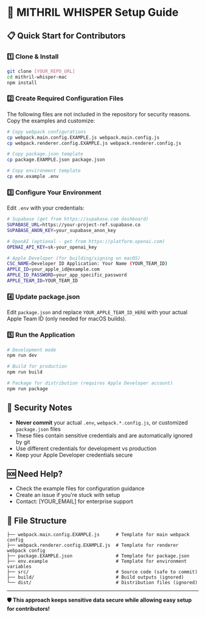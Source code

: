 # 🚀 MITHRIL WHISPER Setup Guide

## 📋 Quick Start for Contributors

### 1️⃣ **Clone & Install**
```bash
git clone [YOUR_REPO_URL]
cd mithril-whisper-mac
npm install
```

### 2️⃣ **Create Required Configuration Files**

The following files are not included in the repository for security reasons. Copy the examples and customize:

```bash
# Copy webpack configurations
cp webpack.main.config.EXAMPLE.js webpack.main.config.js
cp webpack.renderer.config.EXAMPLE.js webpack.renderer.config.js

# Copy package.json template  
cp package.EXAMPLE.json package.json

# Copy environment template
cp env.example .env
```

### 3️⃣ **Configure Your Environment**

Edit `.env` with your credentials:
```bash
# Supabase (get from https://supabase.com dashboard)
SUPABASE_URL=https://your-project-ref.supabase.co
SUPABASE_ANON_KEY=your_supabase_anon_key

# OpenAI (optional - get from https://platform.openai.com)
OPENAI_API_KEY=sk-your_openai_key

# Apple Developer (for building/signing on macOS)
CSC_NAME=Developer ID Application: Your Name (YOUR_TEAM_ID)
APPLE_ID=your_apple_id@example.com
APPLE_ID_PASSWORD=your_app_specific_password
APPLE_TEAM_ID=YOUR_TEAM_ID
```

### 4️⃣ **Update package.json**

Edit `package.json` and replace `YOUR_APPLE_TEAM_ID_HERE` with your actual Apple Team ID (only needed for macOS builds).

### 5️⃣ **Run the Application**

```bash
# Development mode
npm run dev

# Build for production
npm run build

# Package for distribution (requires Apple Developer account)
npm run package
```

## 🔐 **Security Notes**

- **Never commit** your actual `.env`, `webpack.*.config.js`, or customized `package.json` files
- These files contain sensitive credentials and are automatically ignored by git
- Use different credentials for development vs production
- Keep your Apple Developer credentials secure

## 🆘 **Need Help?**

- Check the example files for configuration guidance
- Create an issue if you're stuck with setup
- Contact: [YOUR_EMAIL] for enterprise support

## 📁 **File Structure**

```
├── webpack.main.config.EXAMPLE.js      # Template for main webpack config
├── webpack.renderer.config.EXAMPLE.js  # Template for renderer webpack config  
├── package.EXAMPLE.json                # Template for package.json
├── env.example                         # Template for environment variables
├── src/                                # Source code (safe to commit)
├── build/                              # Build outputs (ignored)
└── dist/                               # Distribution files (ignored)
```

---

**🛡️ This approach keeps sensitive data secure while allowing easy setup for contributors!**
